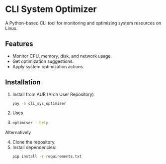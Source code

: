 # CLI System Optimizer

A Python-based CLI tool for monitoring and optimizing system resources on Linux.

## Features

- Monitor CPU, memory, disk, and network usage.
- Get optimization suggestions.
- Apply system optimization actions.

## Installation
1. Install from AUR (Arch User Repository)
   ```bash
   yay -S cli_sys_optimiser
   ```
2. Uses
3. ```bash
   optimiser --help
   ```
Alternatively 

4. Clone the repository.
5. Install dependencies:
   ```bash
   pip install -r requirements.txt
   ```
   
